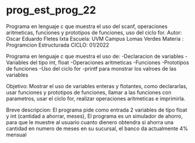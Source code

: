 # prog_est_prog_22
Programa en lenguaje c que muestra el uso del scanf, operaciones aritmeticas, funciones y prototipos de funciones, uso del ciclo for.
Autor: Oscar Eduardo Fletes Ixta
Escuela: UVM Campus Lomas Verdes
Materia : Programcion Estructurada
CICLO: 01/2022

Programa en lenguaje c que muestra el uso de:
-Declaracion de variables 
-Variables del tipo int, float
-Operaciones aritmeticas 
-Funciones
-Prototipos de funciones
-Uso del ciclo for
-printf para monstrar los valroes de las variables

Objetivo:
Mostrar el uso de variables enteras y flotantes, como declararlas, usar funciones y prototipos de funciones, llamar a las funciones con parametros, usar el ciclo for, realizar operaciones aritmeticas e imprimirla.

Breve descripcion:
El programa  pide como entrada 2 variables de tipo float y int (cantidad a ahorrar, meses),
El programa es un simulador de ahorro, para que le muestre al usuario cuanto dienero obtendra si ahorra una cantidad en numero de meses en su sucursal, el banco da actualmente 4% mensual